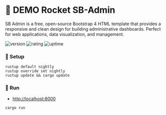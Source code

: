 # 🎉 DEMO Rocket SB-Admin

SB Admin is a free, open-source Bootstrap 4 HTML template that provides a responsive and clean design for building administrative dashboards. Perfect for web applications, data visualization, and management.

![version](https://img.shields.io/badge/version-1.0-blue)
![rating](https://img.shields.io/badge/rating-★★★★★-yellow)
![uptime](https://img.shields.io/badge/uptime-100%25-brightgreen)

### 🚀 Setup

```
rustup default nightly
rustup override set nightly
rustup update && cargo update
```

### 💎 Run

- [http://localhost:8000](http://localhost:8000)

```shell
cargo run
```

